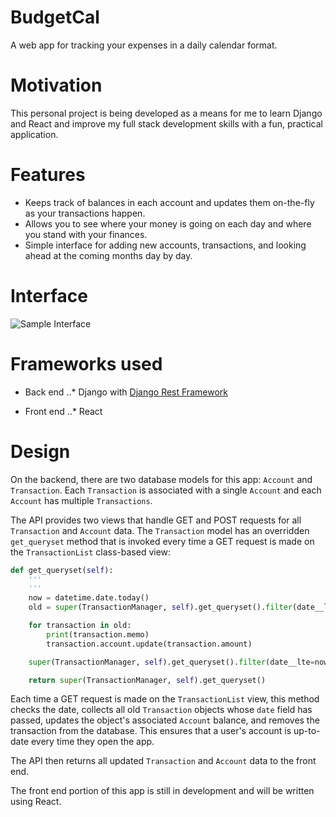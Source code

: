 # BudgetCal
A web app for tracking your expenses in a daily calendar format.

# Motivation
This personal project is being developed as a means for me to learn Django and React and improve my full stack development skills with a fun, practical application.

# Features
- Keeps track of balances in each account and updates them on-the-fly as your transactions happen.
- Allows you to see where your money is going on each day and where you stand with your finances.
- Simple interface for adding new accounts, transactions, and looking ahead at the coming months day by day.

# Interface

![Sample Interface](https://imgur.com/UsLaBfj)

# Frameworks used
* Back end
..* Django with [Django Rest Framework](https://www.django-rest-framework.org/)

* Front end
..* React

# Design
On the backend, there are two database models for this app: `Account` and `Transaction`. Each `Transaction` is associated with a single `Account` and each `Account` has multiple `Transactions`.

The API provides two views that handle GET and POST requests for all `Transaction` and `Account` data. The `Transaction` model has an overridden `get_queryset` method that is invoked every time a GET request is made on the `TransactionList` class-based view:

```python
def get_queryset(self):
    '''
    '''
    now = datetime.date.today()
    old = super(TransactionManager, self).get_queryset().filter(date__lte=now)

    for transaction in old:
        print(transaction.memo)
        transaction.account.update(transaction.amount)

    super(TransactionManager, self).get_queryset().filter(date__lte=now).delete()

    return super(TransactionManager, self).get_queryset()
```

Each time a GET request is made on the `TransactionList` view, this method checks the date, collects all old `Transaction` objects whose `date` field has passed, updates the object's associated `Account` balance, and removes the transaction from the database.  This ensures that a user's account is up-to-date every time they open the app.

The API then returns all updated `Transaction` and `Account` data to the front end.

The front end portion of this app is still in development and will be written using React.
